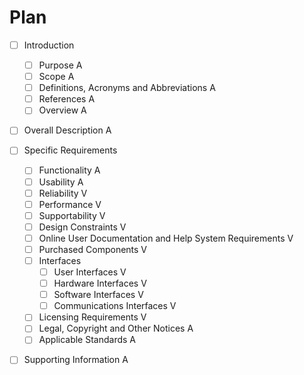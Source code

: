 # Plan

- [ ] Introduction         
  - [ ] Purpose A
  - [ ] Scope A
  - [ ] Definitions, Acronyms and Abbreviations A
  - [ ] References A
  - [ ] Overview A
- [ ] Overall Description A
- [ ] Specific Requirements
  - [ ] Functionality A
  - [ ] Usability A
  - [ ] Reliability V
  - [ ] Performance V
  - [ ] Supportability V
  - [ ] Design Constraints V
  - [ ] Online User Documentation and Help System Requirements V
  - [ ] Purchased Components V
  - [ ] Interfaces
    - [ ] User Interfaces V
    - [ ] Hardware Interfaces V
    - [ ] Software Interfaces V
    - [ ] Communications Interfaces V
  - [ ] Licensing Requirements V
  - [ ] Legal, Copyright and Other Notices A
  - [ ] Applicable Standards A
- [ ] Supporting Information A

